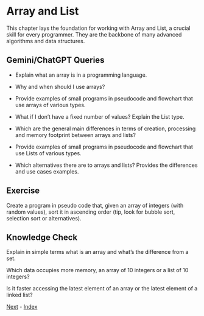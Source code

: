 # Array and List

This chapter lays the foundation for working with Array and List, a crucial skill for every programmer. They are the backbone of many advanced algorithms and data structures.


## Gemini/ChatGPT Queries

- Explain what an array is in a programming language.

- Why and when should I use arrays? 

- Provide examples of small programs in pseudocode and flowchart that use arrays of various types.

- What if I don’t have a fixed number of values? Explain the List type.

- Which are the general main differences in terms of creation, processing and memory footprint between arrays and lists? 

- Provide examples of small programs in pseudocode and flowchart that use Lists of various types.

- Which alternatives there are to arrays and lists? Provides the differences and use cases examples.


## Exercise

Create a program in pseudo code that, given an array of integers (with random values), sort it in ascending order (tip, look for bubble sort, selection sort or alternatives).


## Knowledge Check

Explain in simple terms what is an array and what’s the difference from a set.

Which data occupies more memory, an array of 10 integers or a list of 10 integers? 

Is it faster accessing the latest element of an array or the latest element of a linked list?


[Next](https://github.com/InfiniteLearnJourney/ProgrammingCorePrinciples/blob/main/guide/14.%20Functions.md) - [Index](https://github.com/InfiniteLearnJourney/ProgrammingCorePrinciples/blob/main/guide/00.%20index.md)